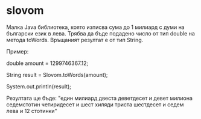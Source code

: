 # slovom
Малка Java библиотека, която изписва сума до 1 милиард с думи на български език в лева. Трябва да бъде подадено число от тип double на метода toWords. Връщаният резултат е от тип String.

Пример:

double amount = 1299746367.12;

String result = Slovom.toWords(amount);

System.out.println(result); 

Резултата ще бъде:
"един милиард двеста деветдесет и девет милиона седемстотин четиридесет и шест хиляди триста шестдесет и седем лева и 12 стотинки"
